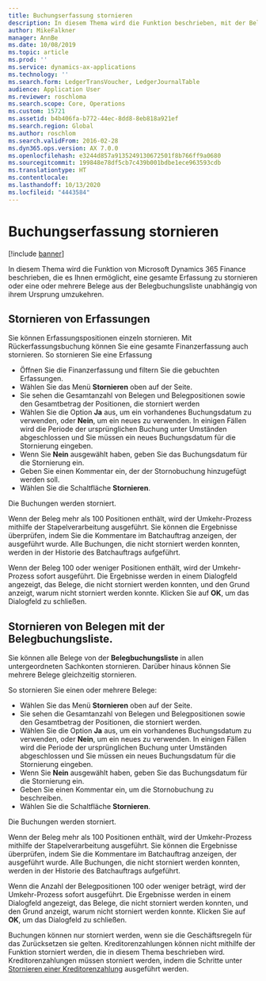 ```yaml
---
title: Buchungserfassung stornieren
description: In diesem Thema wird die Funktion beschrieben, mit der Belege von der Belegbuchungsliste oder von Finanzerfassungen storniert werden können.
author: MikeFalkner
manager: AnnBe
ms.date: 10/08/2019
ms.topic: article
ms.prod: ''
ms.service: dynamics-ax-applications
ms.technology: ''
ms.search.form: LedgerTransVoucher, LedgerJournalTable
audience: Application User
ms.reviewer: roschloma
ms.search.scope: Core, Operations
ms.custom: 15721
ms.assetid: b4b406fa-b772-44ec-8dd8-8eb818a921ef
ms.search.region: Global
ms.author: roschlom
ms.search.validFrom: 2016-02-28
ms.dyn365.ops.version: AX 7.0.0
ms.openlocfilehash: e3244d857a9135249130672501f8b766ff9a0680
ms.sourcegitcommit: 199848e78df5cb7c439b001bdbe1ece963593cdb
ms.translationtype: HT
ms.contentlocale: 
ms.lasthandoff: 10/13/2020
ms.locfileid: "4443584"
---
```

# <a name="reverse-journal-posting"></a>Buchungserfassung stornieren

[!include [banner](../includes/banner.md)]

In diesem Thema wird die Funktion von Microsoft Dynamics 365 Finance beschrieben, die es Ihnen ermöglicht, eine gesamte Erfassung zu stornieren oder eine oder mehrere Belege aus der Belegbuchungsliste unabhängig von ihrem Ursprung umzukehren. 

## <a name="reversing-journals"></a>Stornieren von Erfassungen

Sie können Erfassungspositionen einzeln stornieren. Mit Rückerfassungsbuchung können Sie eine gesamte Finanzerfassung auch stornieren. So stornieren Sie eine Erfassung 

- Öffnen Sie die Finanzerfassung und filtern Sie die gebuchten Erfassungen.
- Wählen Sie das Menü **Stornieren** oben auf der Seite.
- Sie sehen die Gesamtanzahl von Belegen und Belegpositionen sowie den Gesamtbetrag der Positionen, die storniert werden
- Wählen Sie die Option **Ja** aus, um ein vorhandenes Buchungsdatum zu verwenden, oder **Nein**, um ein neues zu verwenden. In einigen Fällen wird die Periode der ursprünglichen Buchung unter Umständen abgeschlossen und Sie müssen ein neues Buchungsdatum für die Stornierung eingeben.
- Wenn Sie **Nein** ausgewählt haben, geben Sie das Buchungsdatum für die Stornierung ein. 
- Geben Sie einen Kommentar ein, der der Stornobuchung hinzugefügt werden soll.
- Wählen Sie die Schaltfläche **Stornieren**.

Die Buchungen werden storniert. 

Wenn der Beleg mehr als 100 Positionen enthält, wird der Umkehr-Prozess mithilfe der Stapelverarbeitung ausgeführt. Sie können die Ergebnisse überprüfen, indem Sie die Kommentare im Batchauftrag anzeigen, der ausgeführt wurde. Alle Buchungen, die nicht storniert werden konnten, werden in der Historie des Batchauftrags aufgeführt.

Wenn der Beleg 100 oder weniger Positionen enthält, wird der Umkehr-Prozess sofort ausgeführt. Die Ergebnisse werden in einem Dialogfeld angezeigt, das Belege, die nicht storniert werden konnten, und den Grund anzeigt, warum nicht storniert werden konnte. Klicken Sie auf **OK**, um das Dialogfeld zu schließen.

## <a name="reversing-vouchers-from-the-voucher-transaction-list"></a>Stornieren von Belegen mit der Belegbuchungsliste. 

Sie können alle Belege von der **Belegbuchungsliste** in allen untergeordneten Sachkonten stornieren. Darüber hinaus können Sie mehrere Belege gleichzeitig stornieren. 

So stornieren Sie einen oder mehrere Belege: 

- Wählen Sie das Menü **Stornieren** oben auf der Seite.
- Sie sehen die Gesamtanzahl von Belegen und Belegpositionen sowie den Gesamtbetrag der Positionen, die storniert werden.
- Wählen Sie die Option **Ja** aus, um ein vorhandenes Buchungsdatum zu verwenden, oder **Nein**, um ein neues zu verwenden. In einigen Fällen wird die Periode der ursprünglichen Buchung unter Umständen abgeschlossen und Sie müssen ein neues Buchungsdatum für die Stornierung eingeben.
- Wenn Sie **Nein** ausgewählt haben, geben Sie das Buchungsdatum für die Stornierung ein. 
- Geben Sie einen Kommentar ein, um die Stornobuchung zu beschreiben.
- Wählen Sie die Schaltfläche **Stornieren**.

Die Buchungen werden storniert. 

Wenn der Beleg mehr als 100 Positionen enthält, wird der Umkehr-Prozess mithilfe der Stapelverarbeitung ausgeführt. Sie können die Ergebnisse überprüfen, indem Sie die Kommentare im Batchauftrag anzeigen, der ausgeführt wurde. Alle Buchungen, die nicht storniert werden konnten, werden in der Historie des Batchauftrags aufgeführt.

Wenn die Anzahl der Belegpositionen 100 oder weniger beträgt, wird der Umkehr-Prozess sofort ausgeführt. Die Ergebnisse werden in einem Dialogfeld angezeigt, das Belege, die nicht storniert werden konnten, und den Grund anzeigt, warum nicht storniert werden konnte. Klicken Sie auf **OK**, um das Dialogfeld zu schließen.

Buchungen können nur storniert werden, wenn sie die Geschäftsregeln für das Zurücksetzen sie gelten. Kreditorenzahlungen können nicht mithilfe der Funktion storniert werden, die in diesem Thema beschrieben wird. Kreditorenzahlungen müssen storniert werden, indem die Schritte unter [Stornieren einer Kreditorenzahlung](https://docs.microsoft.com/dynamics365/finance/accounts-payable/reverse-vendor-payment) ausgeführt werden.

